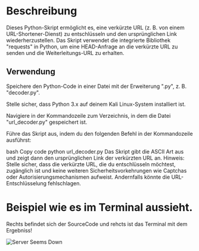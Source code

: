 # Beschreibung
Dieses Python-Skript ermöglicht es, eine verkürzte URL (z. B. von einem URL-Shortener-Dienst) zu entschlüsseln und den ursprünglichen Link wiederherzustellen. Das Skript verwendet die integrierte Bibliothek "requests" in Python, um eine HEAD-Anfrage an die verkürzte URL zu senden und die Weiterleitungs-URL zu erhalten.

## Verwendung
Speichere den Python-Code in einer Datei mit der Erweiterung ".py", z. B. "decoder.py".

Stelle sicher, dass Python 3.x auf deinem Kali Linux-System installiert ist.

Navigiere in der Kommandozeile zum Verzeichnis, in dem die Datei "url_decoder.py" gespeichert ist.

Führe das Skript aus, indem du den folgenden Befehl in der Kommandozeile ausführst:

bash
Copy code
python url_decoder.py
Das Skript gibt die ASCII Art aus und zeigt dann den ursprünglichen Link der verkürzten URL an.
Hinweis: Stelle sicher, dass die verkürzte URL, die du entschlüsseln möchtest, zugänglich ist und keine weiteren Sicherheitsvorkehrungen wie Captchas oder Autorisierungsmechanismen aufweist. Andernfalls könnte die URL-Entschlüsselung fehlschlagen.

# Beispiel wie es im Terminal aussieht.

Rechts befindet sich der SourceCode und rehcts ist das Terminal mit dem Ergebniss!

![Server Seems Down](https://drive.google.com/uc?export=view&id=1NkJTgt_y9fBqS-zygo_k_s0-wJwGrIsf)
